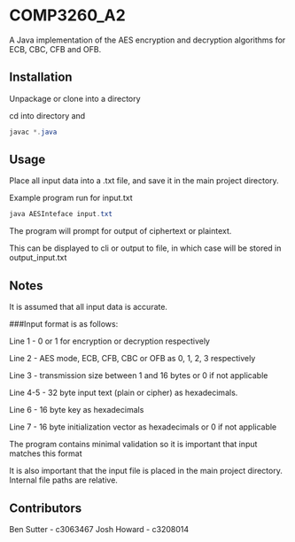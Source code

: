# COMP3260_A2
A Java implementation of the AES encryption and decryption algorithms for ECB, CBC, CFB and OFB.

## Installation
Unpackage or clone into a directory

cd into directory and
```java
javac *.java
```

## Usage
Place all input data into a .txt file, and save it in the main project directory.

Example program run for input.txt
```java
java AESInteface input.txt
```

The program will prompt for output of ciphertext or plaintext.

This can be displayed to cli or output to file, in which case will be stored in output_input.txt

## Notes
It is assumed that all input data is accurate.

###Input format is as follows:

Line 1 - 0 or 1 for encryption or decryption respectively

Line 2 - AES mode, ECB, CFB, CBC or OFB as 0, 1, 2, 3 respectively

Line 3 - transmission size between 1 and 16 bytes or 0 if not applicable

Line 4-5 - 32 byte input text (plain or cipher) as hexadecimals.

Line 6 - 16 byte key as hexadecimals

Line 7 - 16 byte initialization vector as hexadecimals or 0 if not applicable

The program contains minimal validation so it is important that input matches this format

It is also important that the input file is placed in the main project directory.  Internal file paths are relative.


## Contributors
Ben Sutter - c3063467
Josh Howard - c3208014